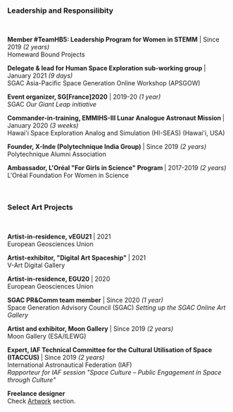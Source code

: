 <div>
  <h3> Leadership and Responsilibity </h3><br>
  <p>
    <b> Member #TeamHB5: Leadership Program for Women in STEMM</b> | Since 2019 <i>(2 years)</i>
    <br> Homeward Bound Projects
  </p>
  <!-- p>
    <b> Event Manager, SG[India]2021 </b> | Since 2021 <i>(2 months)</i>
    <br> Space Generation Advisory Council (SGAC)
  </p -->
  <p>
    <b> Delegate & lead for Human Space Exploration sub-working group </b> | January 2021 <i>(9 days)</i>
    <br> SGAC Asia-Pacific Space Generation Online Workshop (APSGOW)
  </p>
  <p>
    <b> Event organizer, SG[France]2020</b> | 2019-20 <i>(1 year)</i>
    <br> SGAC <i>Our Giant Leap initiative</i>
  </p>
  <p>
    <b> Commander-in-training, EMMIHS-III Lunar Analogue Astronaut Mission </b> | January 2020 <i>(3 weeks)</i>
    <br> Hawai'i Space Exploration Analog and Simulation (HI-SEAS) (Hawai'i, USA)
  </p>
  <p>
    <b> Founder, X-Inde (Polytechnique India Group) </b> | Since 2019 <i>(2 years)</i>
    <br> Polytechnique Alumni Association
  </p>
  <p>
    <b> Ambassador, L'Oréal "For Girls in Science" Program </b> | 2017-2019 <i>(2 years)</i>
    <br> L'Oréal Foundation For Women in Science 
  </p>
</div>

<div>
  <br><h3> Select Art Projects </h3><br>
  <p>
    <b> Artist-in-residence, vEGU21 </b> | 2021 
    <br> European Geosciences Union
  </p>
  <p>
    <b> Artist-exhibitor, "Digital Art Spaceship" </b> | 2021 
    <br> V-Art Digital Gallery
  </p>
  <p>
    <b> Artist-in-residence, EGU20 </b> | 2020 
    <br> European Geosciences Union
  </p>
  <p>
    <b> SGAC PR&Comm team member</b> | Since 2020 <i>(1 year)</i>
    <br> Space Generation Advisory Council (SGAC)
    <i> Setting up the SGAC Online Art Gallery </i>
  </p>
  <p>
    <b> Artist and exhibitor, Moon Gallery </b> | Since 2019 <i>(2 years)</i>
    <br> Moon Gallery (ESA/ILEWG)
  </p>
  <p>
    <b> Expert, IAF Technical Committee for the Cultural Utilisation of Space (ITACCUS) </b> | Since 2019 <i>(2 years)</i>
    <br> International Astronautical Federation (IAF)
    <br> <i>Rapporteur for IAF session "Space Culture – Public Engagement in Space through Culture"</i>
  </p>
  <p>
    <b> Freelance designer </b>
    <br> Check <a href="/Artwork">Artwork</a> section.
  </p>
  
</div>
